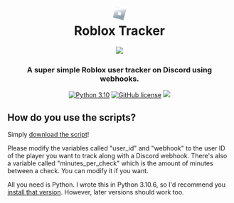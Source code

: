 <div align="center">
    <h1><img src="assets/logo.png"width="30px"><br>Roblox Tracker</h1>
    <img width="400" src="https://i.giphy.com/media/vFKqnCdLPNOKc/giphy.gif">
    <h3>A super simple Roblox user tracker on Discord using webhooks.</h3>

[![Python 3.10](https://img.shields.io/badge/Python-3.10-bluesvg)](https://www.python.org/download/releases/3.0/)
[![GitHub license](https://img.shields.io/badge/license-GPL%202.0-green)](./LICENSE)
    <a href="https://github.com/mov-ebx">
        <img src="https://gpvc.arturio.dev/mov-ebx">
    </a>
</div>

## How do you use the scripts?

Simply [download the script](src/main.py)!

Please modify the variables called "user_id" and "webhook" to the user ID of the player you want to track along with a Discord webhook. There's also a variable called "minutes_per_check" which is the amount of minutes between a check. You can modify it if you want.

All you need is Python. I wrote this in Python 3.10.6, so I'd recommend you [install that version](https://www.python.org/downloads/release/python-3106/). However, later versions should work too.

